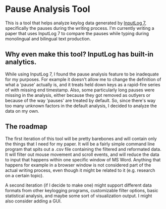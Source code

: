 # Pause Analysis Tool
This is a tool that helps analyze keylog data generated by [InputLog 7](http://www.inputlog.net/overview/), specifically the pauses during the writing process. I'm currently writing a paper that uses InputLog 7 to compare the pauses while typing during monolingual and bilingual text production.

## Why even make this tool? InputLog has built-in analytics.
While using InputLog 7, I found the pause analysis feature to be inadequate for my purposes. For example it doesn't allow me to change the definition of what a 'pause' actually is, and it treats held down keys as a rapid-fire series of with missing end timestamp. Also, some particularly long pauses were missing in the analysis, either because they got removed as outlyers or because of the way 'pauses' are treated by default. So, since there's way too many unknown factors in the default analysis, I decided to analyze the data on my own.

## The roadmap
<p>The first iteration of this tool will be pretty barebones and will contain only the things that I need for my paper. It will be a fairly simple command line program that spits out a .csv file containing the filtered and reformated data. It will filter out mouse movement and scroll events, and will reduce the data to input that happens within one specific window of MS Word. Anything that happens for example in a browser window is not considered part of the actual writing process, even though it might be related to it (e.g. research on a certain topic).</p>
<p>A second iteration (if I decide to make one) might support different data formats from other keylogging programs, customizable filter options, basic statistical analysis, and maybe some sort of visualization output. I might also consider adding a GUI.</p>